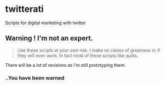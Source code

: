 # twitterati
Scripts for digital marketing with twitter

## Warning ! I'm not an expert.

> Use these scripts at your own risk. I make no claims of greatness or if they will even work. In fact most of these scripts like quilts. 

There will be a lot of revisions as I'm still prototyping them.

### ..You have been warned
